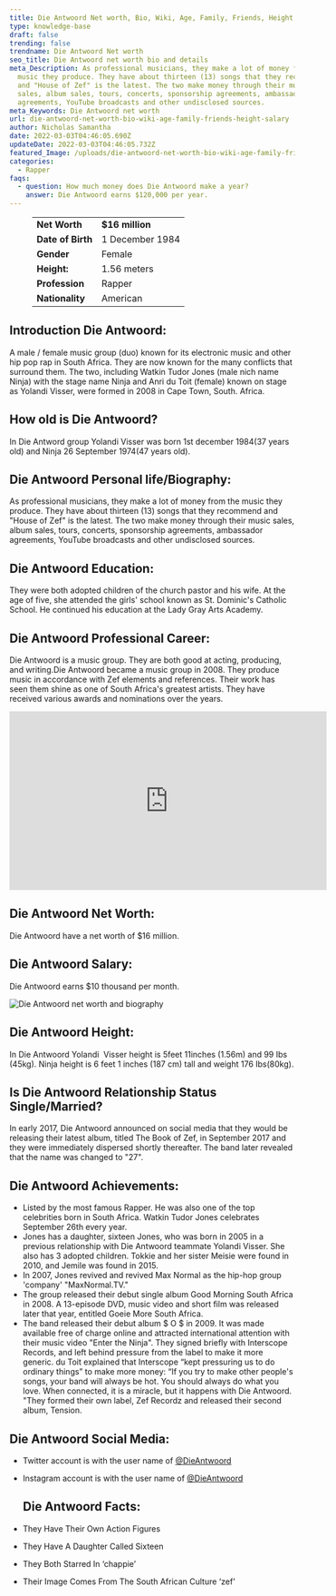 ```yaml
---
title: Die Antwoord Net worth, Bio, Wiki, Age, Family, Friends, Height & Salary
type: knowledge-base
draft: false
trending: false
trendname: Die Antwoord Net worth
seo_title: Die Antwoord net worth bio and details
meta_Description: As professional musicians, they make a lot of money from the
  music they produce. They have about thirteen (13) songs that they recommend
  and "House of Zef" is the latest. The two make money through their music
  sales, album sales, tours, concerts, sponsorship agreements, ambassador
  agreements, YouTube broadcasts and other undisclosed sources.
meta_Keywords: Die Antwoord net worth
url: die-antwoord-net-worth-bio-wiki-age-family-friends-height-salary
author: Nicholas Samantha
date: 2022-03-03T04:46:05.690Z
updateDate: 2022-03-03T04:46:05.732Z
featured_Image: /uploads/die-antwoord-net-worth-bio-wiki-age-family-friends-height-salary.webp
categories:
  - Rapper
faqs:
  - question: How much money does Die Antwoord make a year?
    answer: Die Antwoord earns $120,000 per year.
---
```

<figure class="wp-block-table is-style-stripes">
  <table>
    <tbody>
      <tr>
        <td>
          <strong>Net Worth</strong>
        </td>
        <td>
          <strong>$16 million</strong>
        </td>
      </tr>
      <tr>
        <td>
          <strong>Date of Birth</strong>
        </td>
        <td>1 December 1984</td>
      </tr>
      <tr>
        <td>
          <strong>Gender</strong>
        </td>
        <td>Female</td>
      </tr>
      <tr>
        <td>
          <strong>Height:</strong>
        </td>
        <td>1.56 meters</td>
      </tr>
      <tr>
        <td>
          <strong>Profession</strong>
        </td>
        <td>Rapper</td>
      </tr>
      <tr>
        <td>
          <strong>Nationality</strong>
        </td>
        <td>American</td>
      </tr>
    </tbody>
  </table>
</figure>

## Introduction Die Antwoord:

A male / female music group (duo) known for its electronic music and other hip pop rap in South Africa. They are now known for the many conflicts that surround them. The two, including Watkin Tudor Jones (male nich name Ninja) with the stage name Ninja and Anri du Toit (female) known on stage as Yolandi Visser, were formed in 2008 in Cape Town, South. Africa.

## How old is Die Antwoord?

In Die Antword group Yolandi Visser was born 1st december 1984(37 years old) and Ninja 26 September 1974(47 years old).

## Die Antwoord Personal life/Biography:

As professional musicians, they make a lot of money from the music they produce. They have about thirteen (13) songs that they recommend and "House of Zef" is the latest. The two make money through their music sales, album sales, tours, concerts, sponsorship agreements, ambassador agreements, YouTube broadcasts and other undisclosed sources.

## Die Antwoord Education:

They were both adopted children of the church pastor and his wife. At the age of five, she attended the girls' school known as St. Dominic's Catholic School. He continued his education at the Lady Gray Arts Academy.

## Die Antwoord Professional Career:

Die Antwoord is a music group. They are both good at acting, producing, and writing.Die Antwoord became a music group in 2008. They produce music in accordance with Zef elements and references. Their work has seen them shine as one of South Africa's greatest artists. They have received various awards and nominations over the years.

<iframe width="560" height="315" src="https://www.youtube.com/embed/8aFs7ohmnuc" title="YouTube video player" frameborder="0" allow="accelerometer; autoplay; clipboard-write; encrypted-media; gyroscope; picture-in-picture" allowfullscreen></iframe>

## Die Antwoord Net Worth:

Die Antwoord have a net worth of $16 million.

## Die Antwoord Salary:

Die Antwoord earns $10 thousand per month.

![Die Antwoord net worth and biography](/uploads/die-antwoord-net-worth-and-bio-wiki-age-family-friends-height-salary.webp)

## Die Antwoord Height:

In Die Antwoord Yolandi  Visser height is 5feet 11inches (1.56m) and 99 Ibs (45kg). Ninja height is 6 feet 1 inches (187 cm) tall and weight 176 Ibs(80kg).

## Is Die Antwoord Relationship Status Single/Married?

In early 2017, Die Antwoord announced on social media that they would be releasing their latest album, titled The Book of Zef, in September 2017 and they were immediately dispersed shortly thereafter. The band later revealed that the name was changed to "27".

## Die Antwoord Achievements:

* Listed by the most famous Rapper. He was also one of the top celebrities born in South Africa. Watkin Tudor Jones celebrates September 26th every year.
* Jones has a daughter, sixteen Jones, who was born in 2005 in a previous relationship with Die Antwoord teammate Yolandi Visser. She also has 3 adopted children. Tokkie and her sister Meisie were found in 2010, and Jemile was found in 2015.
* In 2007, Jones revived and revived Max Normal as the hip-hop group 'company' "MaxNormal.TV."
* The group released their debut single album Good Morning South Africa in 2008. A 13-episode DVD, music video and short film was released later that year, entitled Goeie More South Africa.
* The band released their debut album $ O $ in 2009. It was made available free of charge online and attracted international attention with their music video "Enter the Ninja". They signed briefly with Interscope Records, and left behind pressure from the label to make it more generic. du Toit explained that Interscope “kept pressuring us to do ordinary things” to make more money: “If you try to make other people's songs, your band will always be hot. You should always do what you love. When connected, it is a miracle, but it happens with Die Antwoord. "They formed their own label, Zef Recordz and released their second album, Tension.

## Die Antwoord Social Media:

* Twitter account is with the user name of <a href="https://twitter.com/dieantwoord" rel="nofollow">@DieAntwoord</a>
* Instagram account is with the user name of <a href="[](https://bbquing.com/)https://www.instagram.com/dieantwoord" rel="nofollow">@DieAntwoord</a>

  ## Die Antwoord Facts:
* They Have Their Own Action Figures
* They Have A Daughter Called Sixteen
* They Both Starred In ‘chappie’
* Their Image Comes From The South African Culture ‘zef’